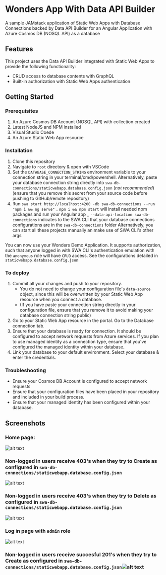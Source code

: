 # Wonders App With Data API Builder

A sample JAMstack application of Static Web Apps with Database Connections backed by Data API Builder for an Angular Application with Azure Cosmos DB (NOSQL API) as a database

## Features

This project uses the Data API Builder integrated with Static Web Apps to provide the following functionality:

- CRUD access to database contents with GraphQL
- Built-in authorization with Static Web Apps authentication

## Getting Started

### Prerequisites

1. An Azure Cosmos DB Account (NOSQL API) with collection created
2. Latest NodeJS and NPM installed
3. Visual Studio Coede
4. An Azure Static Web App resource

### Installation

1. Clone this repository
2. Navigate to `root` directory & open with VSCode
3. Set the `DATABASE_CONNECTION_STRING` environment variable to your connection string in your terminal/cmd/powershell. Alternatively, paste your database connection string directly into `swa-db-connections/staticwebapp.database.config.json` (_not recommended_) (ensure that you remove this secret from your source code before pushing to GitHub/remote repository)
4. Run `swa start http://localhost:4200 -db swa-db-connections --run "npm i && ng serve"`
   _ `npm i && npm start` will install needed npm packages and run your Angular app
   _ `--data-api-location swa-db-connections` indicates to the SWA CLI that your database connections configurations are in the `swa-db-connections` folder
   Alternatively, you can start all these projects manually an make use of SWA CLI's other args

You can now use your Wonders Demo Application. It supports authorization, such that anyone logged in with SWA CLI's authentication emulation with the `anonymous` role will have `CRUD` access. See the configurations detailed in `staticwebapp.database.config.json`

### To deploy

1. Commit all your changes and push to your repository.
   - You do not need to change your configuration file's `data-source` object, since this will be overwritten by your Static Web App resource when you connect a database.
   - (If you have paste your connection string directly in your configuration file, ensure that you remove it to avoid making your database connection string public)
2. Go to your Static Web App resource in the portal. Go to the Database connection tab.
3. Ensure that your database is ready for connection. It should be configured to accept network requests from Azure services. If you plan to use managed identity as a connection type, ensure that you've configured the managed identity within your database.
4. Link your database to your default environment. Select your database & enter the credentials.

### Troubleshooting

- Ensure your Cosmos DB Account is configured to accept network requests
- Ensure that your configuration files have been placed in your repository and included in your build process.
- Ensure that your managed identity has been configured within your database.

## Screenshots

### Home page:

![alt text](./.readme/mainpage.png)

### Non-logged in users receive 403's when they try to Create as configured in `swa-db-connections/staticwebapp.database.config.json`

![alt text](./.readme/anonuserscreate.png)

### Non-logged in users receive 403's when they try to Delete as configured in `swa-db-connections/staticwebapp.database.config.json`

![alt text](./.readme/anonusersdelete.png)

### Log in page with `admin` role

![alt text](./.readme/authpage.png)

### Non-logged in users receive succesful 201's when they try to Create as configured in `swa-db-connections/staticwebapp.database.config.json`![alt text](./.readme/adminuserscreate.png)
